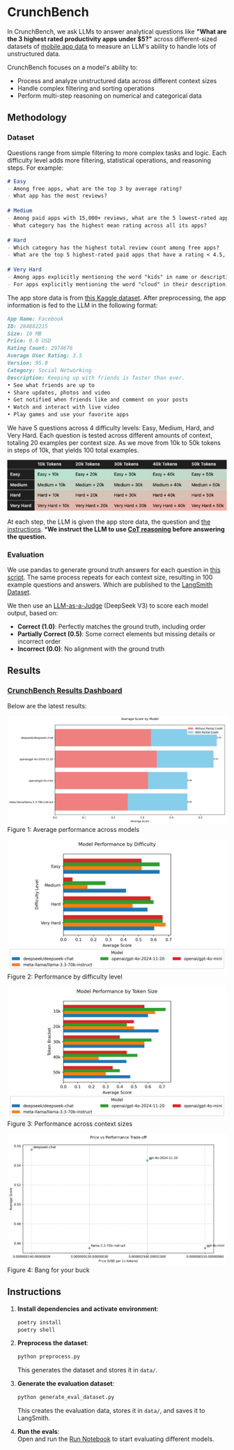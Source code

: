 # CrunchBench

In CrunchBench, we ask LLMs to answer analytical questions like **"What are the 3 highest rated productivity apps under $5?"** across different-sized datasets of [mobile app data](https://www.kaggle.com/datasets/ramamet4/app-store-apple-data-set-10k-apps) to measure an LLM's ability to handle lots of unstructured data. 

CrunchBench focuses on a model's ability to:

- Process and analyze unstructured data across different context sizes
- Handle complex filtering and sorting operations
- Perform multi-step reasoning on numerical and categorical data

<!-- **Note:** The dataset contains about 150k tokens, but we currently test only up to 50k tokens. This keeps the benchmark affordable while still thoroughly testing each model’s capabilities. -->

## Methodology

### Dataset


Questions range from simple filtering to more complex tasks and logic. Each difficulty level adds more filtering, statistical operations, and reasoning steps. For example:

```markdown
# Easy
- Among free apps, what are the top 3 by average rating?
- What app has the most reviews?

# Medium
- Among paid apps with 15,000+ reviews, what are the 5 lowest-rated apps?
- What category has the highest mean rating across all its apps?

# Hard
- Which category has the highest total review count among free apps?
- What are the top 5 highest-rated paid apps that have a rating < 4.5, have 10+ reviews, and explicitly mention the words 'fitness' or 'diet' in their description?

# Very Hard
- Among apps explicitly mentioning the word "kids" in name or description, which category has the highest mean-rating-to-mean-price ratio (excluding free apps)?
- For apps explicitly mentioning the word "cloud" in their description, what are the top 3 categories by mean rating, considering only apps that have 15,000+ reviews, have a rating ≥ 4.5, and cost more than $1?
```

The app store data is from [this Kaggle dataset](https://www.kaggle.com/datasets/ramamet4/app-store-apple-data-set-10k-apps). After preprocessing, the app information is fed to the LLM in the following format:

```markdown
App Name: Facebook
ID: 284882215
Size: 10 MB
Price: 0.0 USD
Rating Count: 2974676
Average User Rating: 3.5
Version: 95.0
Category: Social Networking
Description: Keeping up with friends is faster than ever. 
• See what friends are up to
• Share updates, photos and video
• Get notified when friends like and comment on your posts
• Watch and interact with live video
• Play games and use your favorite apps
```

We have 5 questions across 4 difficulty levels: Easy, Medium, Hard, and Very Hard. Each question is tested across different amounts of context, totaling 20 examples per context size. As we move from 10k to 50k tokens in steps of 10k, that yields 100 total examples.

![Difficulty Levels](data/difficulty_table.png)

At each step, the LLM is given the app store data, the question and [the instructions](/evaluation.py#L30-L31). ***We instruct the LLM to use [CoT reasoning](https://learnprompting.org/docs/intermediate/chain_of_thought) before answering the question.**

### Evaluation

We use pandas to generate ground truth answers for each question in [this script](./generate_eval_dataset.py). The same process repeats for each context size, resulting in 100 example questions and answers. Which are published to the [LangSmith Dataset](https://smith.langchain.com/public/18c8f4ba-726a-44b2-99b7-527196a9c80c/d).

We then use an [LLM-as-a-Judge](https://huggingface.co/learn/cookbook/en/llm_judge) (DeepSeek V3) to score each model output, based on:

- **Correct (1.0)**: Perfectly matches the ground truth, including order
- **Partially Correct (0.5)**: Some correct elements but missing details or incorrect order
- **Incorrect (0.0)**: No alignment with the ground truth

## Results

### [CrunchBench Results Dashboard](https://smith.langchain.com/public/18c8f4ba-726a-44b2-99b7-527196a9c80c/d)

Below are the latest results:

![Average Scores](data/plots/1_average_scores.png)  
Figure 1: Average performance across models

![Difficulty Breakdown](data/plots/2_difficulty_breakdown.png)  
Figure 2: Performance by difficulty level

![Token Size Impact](data/plots/3_token_size_breakdown.png)  
Figure 3: Performance across context sizes

![Price vs Performance](data/plots/4_price_performance.png)  
Figure 4: Bang for your buck

## Instructions

1. **Install dependencies and activate environment**:
   ```bash
   poetry install
   poetry shell
   ```
2. **Preprocess the dataset**:

   ```bash
   python preprocess.py
   ```

   This generates the dataset and stores it in `data/`.

3. **Generate the evaluation dataset**:

   ```bash
   python generate_eval_dataset.py
   ```

   This creates the evaluation data, stores it in `data/`, and saves it to LangSmith.

4. **Run the evals**:  
   Open and run the [Run Notebook](./run.ipynb) to start evaluating different models.
